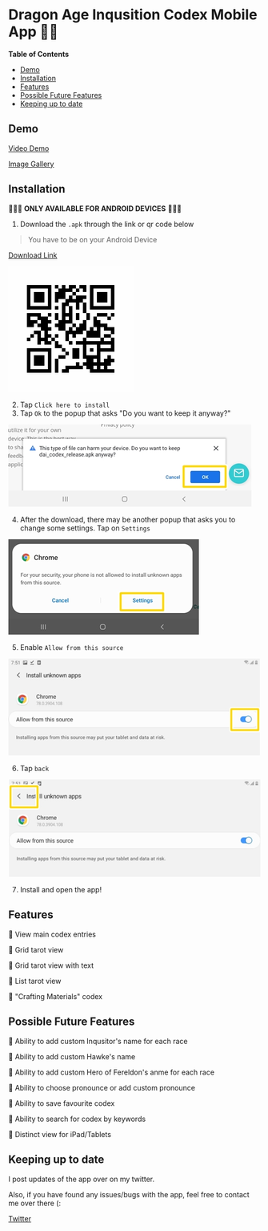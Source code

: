 # Dragon Age Inqusition Codex Mobile App 🥚🐝
**Table of Contents**
- [Demo](##Demo)
- [Installation](##Installation)
- [Features](##Features)
- [Possible Future Features](##Possible-Future-Features)
- [Keeping up to date](##Keeping-up-to-date)

## Demo

[Video Demo](https://www.youtube.com/watch?v=G1P6coVNMHk)

[Image Gallery](https://imgur.com/a/trRVLnz)

## Installation
🛑🛑🛑 **ONLY AVAILABLE FOR ANDROID DEVICES** 🛑🛑🛑

1. Download the `.apk` through the link or qr code below

> You have to be on your Android Device

[Download Link](https://www.installonair.com/app-download-link/As8ozL)

![qr](images/qr.png)

2. Tap `Click here to install`
3. Tap `Ok` to the popup that asks "Do you want to keep it anyway?"

![Ok](images/harm_ok.jpg)

4. After the download, there may be another popup that asks you to change some settings. Tap on `Settings`

![Settings](images/settings.jpg)

5. Enable `Allow from this source`

![allow](images/allow.jpg)

6. Tap `back`

![back](images/back.jpg)

7. Install and open the app!

## Features
🐣 View main codex entries

🐣 Grid tarot view

🐣 Grid tarot view with text

🐣 List tarot view

🥚 "Crafting Materials" codex

## Possible Future Features

🥚 Ability to add custom Inqusitor's name for each race

🥚 Ability to add custom Hawke's name

🥚 Ability to add custom Hero of Fereldon's anme for each race

🥚 Ability to choose pronounce or add custom pronounce

🥚 Ability to save favourite codex

🥚 Ability to search for codex by keywords

🥚 Distinct view for iPad/Tablets

## Keeping up to date

I post updates of the app over on my twitter.

Also, if you have found any issues/bugs with the app, feel free to contact me over there (:

[Twitter](https://twitter.com/leechuyem)
